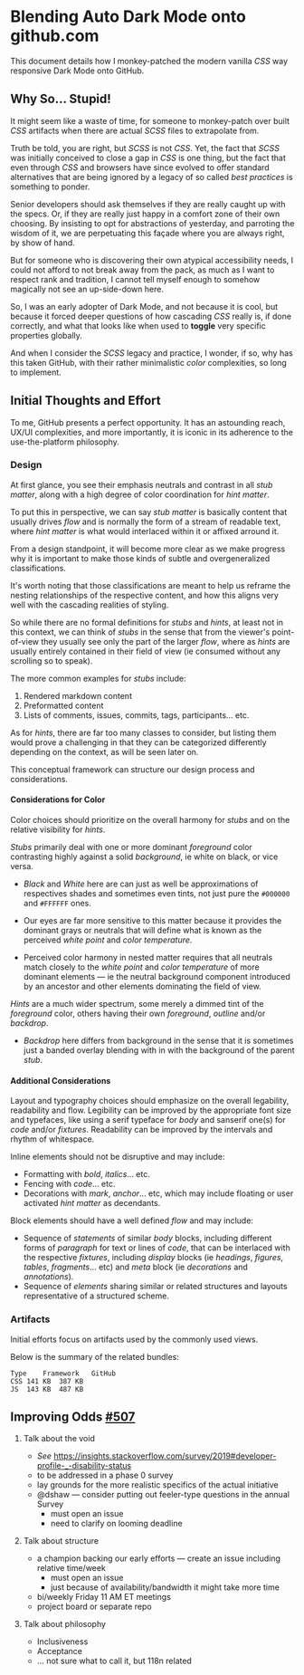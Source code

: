 ﻿# Blending Auto Dark Mode onto github.com

This document details how I monkey-patched the modern vanilla _CSS_ way responsive Dark Mode onto GitHub.

## Why So… Stupid!

It might seem like a waste of time, for someone to monkey-patch over built _CSS_ artifacts when there are actual _SCSS_ files to extrapolate from.

Truth be told, you are right, but _SCSS_ is not _CSS_. Yet, the fact that _SCSS_ was initially conceived to close a gap in _CSS_ is one thing, but the fact that even through _CSS_ and browsers have since evolved to offer standard alternatives that are being ignored by a legacy of so called _best practices_ is something to ponder.

Senior developers should ask themselves if they are really caught up with the specs. Or, if they are really just happy in a comfort zone of their own choosing. By insisting to opt for abstractions of yesterday, and parroting the wisdom of it, we are perpetuating this façade where you are always right, by show of hand.

But for someone who is discovering their own atypical accessibility needs, I could not afford to not break away from the pack, as much as I want to respect rank and tradition, I cannot tell myself enough to somehow magically not see an up-side-down here.

So, I was an early adopter of Dark Mode, and not because it is cool, but because it forced deeper questions of how cascading _CSS_ really is, if done correctly, and what that looks like when used to **toggle** very specific properties globally.

And when I consider the _SCSS_ legacy and practice, I wonder, if so, why has this taken GitHub, with their rather minimalistic _color_ complexities, so long to implement.

## Initial Thoughts and Effort

To me, GitHub presents a perfect opportunity. It has an astounding reach, UX/UI complexities, and more importantly, it is iconic in its adherence to the use-the-platform philosophy.

### Design

At first glance, you see their emphasis neutrals and contrast in all _stub matter_, along with a high degree of color coordination for _hint matter_.

To put this in perspective, we can say _stub matter_ is basically content that usually drives _flow_ and is normally the form of a stream of readable text, where _hint matter_ is what would interlaced within it or affixed arround it.

From a design standpoint, it will become more clear as we make progress why it is important to make those kinds of subtle and overgeneralized classifications.

It's worth noting that those classifications are meant to help us reframe the nesting relationships of the respective content, and how this aligns very well with the cascading realities of styling.

So while there are no formal definitions for _stubs_ and _hints_, at least not in this context, we can think of _stubs_ in the sense that from the viewer's point-of-view they usually see only the part of the larger _flow_, where as _hints_ are usually entirely contained in their field of view (ie consumed without any scrolling so to speak).

The more common examples for _stubs_ include:

1. Rendered markdown content
2. Preformatted content
3. Lists of comments, issues, commits, tags, participants… etc.

As for _hints_, there are far too many classes to consider, but listing them would prove a challenging in that they can be categorized differently depending on the context, as will be seen later on.

This conceptual framework can structure our design process and considerations.

#### Considerations for Color

Color choices should prioritize on the overall harmony for _stubs_ and on the relative visibility for _hints_.

_Stubs_ primarily deal with one or more dominant _foreground_ color contrasting highly against a solid _background_, ie white on black, or vice versa.

- _Black_ and _White_ here are can just as well be approximations of respectives shades and sometimes even tints, not just pure the `#000000` and `#FFFFFF` ones.

- Our eyes are far more sensitive to this matter because it provides the dominant grays or neutrals that will define what is known as the perceived _white point_ and _color temperature_.

- Perceived color harmony in nested matter requires that all neutrals match closely to the _white point_ and _color temperature_ of more dominant elements — ie the neutral background component introduced by an ancestor and other elements dominating the field of view.

_Hints_ are a much wider spectrum, some merely a dimmed tint of the _foreground_ color, others having their own _foreground_, _outline_ and/or _backdrop_.

- _Backdrop_ here differs from background in the sense that it is sometimes just a banded overlay blending with in with the background of the parent _stub_.

#### Additional Considerations

Layout and typography choices should emphasize on the overall legability, readability and flow. Legibility can be improved by the appropriate font size and typefaces, like using a serif typeface for _body_ and sanserif one(s) for _code_ and/or _fixtures_. Readability can be improved by the intervals and rhythm of whitespace.

Inline elements should not be disruptive and may include:

- Formatting with _bold_, _italics_... etc.
- Fencing with _code_... etc.
- Decorations with _mark_, _anchor_... etc, which may include floating or user activated _hint matter_ as decendants.

Block elements should have a well defined _flow_ and may include:

- Sequence of _statements_ of similar _body_ blocks, including different forms of _paragraph_ for text or lines of _code_, that can be interlaced with the respective _fixtures_, including _display_ blocks (ie _headings_, _figures_, _tables_, _fragments_... etc) and _meta_ block (ie _decorations_ and _annotations_).
- Sequence of _elements_ sharing similar or related structures and layouts representative of a structured scheme.

### Artifacts

Initial efforts focus on artifacts used by the commonly used views.

Below is the summary of the related bundles:

```tsv
Type	Framework	GitHub
CSS	141 KB	387 KB
JS	143 KB	487 KB
```

<!--
Add screenshot of assets

|  JS  | Framework 143 KB | Bootstrap 487 KB |
| CSS  | Framework 141 KB | Bootstrap 387 KB |
-->

<style>@import "../../markout/styles/style.css";</style>
<style>@import "../../markout/styles/markout.css";</style>

## Improving Odds [#507](https://github.com/nodejs/community-committee/issues/507)

1. Talk about the void

   - _See_ https://insights.stackoverflow.com/survey/2019#developer-profile-_-disability-status
   - to be addressed in a phase 0 survey
   - lay grounds for the more realistic specifics of the actual initiative
   - @dshaw — consider putting out feeler-type questions in the annual Survey
     - must open an issue
     - need to clarify on looming deadline

2. Talk about structure

   - a champion backing our early efforts — create an issue including relative time/week
     - must open an issue
     - just because of availability/bandwidth it might take more time
   - bi/weekly Friday 11 AM ET meetings
   - project board or separate repo

3. Talk about philosophy
   - Inclusiveness
   - Acceptance
   - … not sure what to call it, but 118n related

